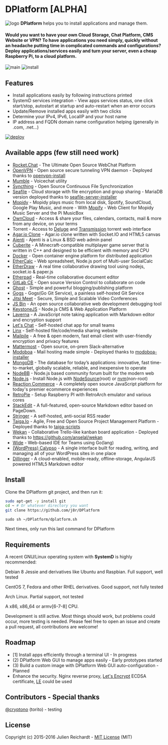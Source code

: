# DPlatform [ALPHA]
![logo](https://j8r.github.io/DPlatform/img/logo.svg)
 **DPlatform** helps you to install applications and manage them.
#### Would you want to have your own Cloud Storage, Chat Platform, CMS Website or VPN? To have applications you need simply, quickly without an headache putting time in complicated commands and configurations? Deploy applications/services easily and turn your server, even a cheap Raspberry Pi, to a cloud platform.
![main](https://raw.githubusercontent.com/j8r/DPlatform/gh-pages/img/main.png)
![install](https://raw.githubusercontent.com/j8r/DPlatform/gh-pages/img/install.png)

## Features
 - Install applications easily by following instructions printed
 - SystemD services integration - View apps services status, one click start/stop, autostart at startup and auto-restart when an error occurs
 - Update/Remove installed apps easily with two clicks
 - Determine your IPv4, IPv6, LocalIP and your host name
 - IP address and FQDN domain name configuration helping (generally in .com, .net...)

 [![deploy](https://raw.githubusercontent.com/j8r/DPlatform/gh-pages/img/deploy.png)](https://j8r.github.io/DPlatform/)
## Available apps (few still need work)
 - [Rocket.Chat](https://rocket.chat/) - The Ultimate Open Source WebChat Platform
 - [OpenVPN](https://openvpn.net/) - Open source secure tunneling VPN daemon - Deployed thanks to [openvpn-install](https://github.com/Nyr/openvpn-install)
 - [Mumble](http://www.mumble.info/) - Voicechat utility
 - [Syncthing](https://syncthing.net/) - Open Source Continuous File Synchronization
 - [Seafile](https://seafile.com) - Cloud storage with file encryption and group sharing - MariaDB version deployed thanks to [seafile-server-installer](https://github.com/SeafileDE/seafile-server-installer)
 - [Mopidy](https://www.mopidy.com/) - Mopidy plays music from local disk, Spotify, SoundCloud, Google Play Music, and more - With [Mopify](https://github.com/dirkgroenen/mopidy-mopify) - Web Client for Mopidy Music Server and the Pi MusicBox
 - [OwnCloud](https://owncloud.org/) - Access & share your files, calendars, contacts, mail & more from any device, on your terms
 - Torrent - Access to [Deluge](http://deluge-torrent.org/) and [Transmission](http://www.transmissionbt.com/) torrent web interface
 - [Agar.io Clone](https://github.com/huytd/agar.io-clone) - Agar.io clone written with Socket.IO and HTML5 canvas
 - [Ajenti](http://ajenti.org/core/) - Ajenti is a Linux & BSD web admin panel
 - [Cuberite](http://cuberite.org/) - A Minecraft-compatible multiplayer game server that is written in C++ and designed to be efficient with memory and CPU
 - [Docker](https://www.docker.com/) - Open container engine platform for distributed application
 - [EtherCalc](https://ethercalc.net/) - Web spreadsheet, Node.js port of Multi-user SocialCalc
 - [EtherDraw](https://github.com/JohnMcLear/draw) - A real time collaborative drawing tool using nodejs, socket.io & paper.js
 - [Etherpad](http://etherpad.org/) - Real-time collaborative document editor
 - [GitLab CE](https://about.gitlab.com/features/) - Open source Version Control to collaborate on code
 - [Ghost](https://ghost.org/) - Simple and powerful blogging/publishing platform
 - [Gogs](http://gogs.io/) - Gogs(Go Git Service), a painless self-hosted Git Service
 - [Jitsi Meet](https://jitsi.org/Projects/JitsiMeet) - Secure, Simple and Scalable Video Conferences
 - [JS Bin](http://jsbin.com) - An open source collaborative web development debugging tool
 - [KeystoneJS](http://keystonejs.com/) - Node.js CMS & Web Application Platform
 - [Laverna](https://laverna.cc/) - A JavaScript note taking application with Markdown editor and encryption support
 - [Let's Chat](https://sdelements.github.io/lets-chat/) - Self-hosted chat app for small teams
 - [Linx](https://github.com/andreimarcu/linx-server) - Self-hosted file/code/media sharing website
 - [Mailpile](https://www.mailpile.is/) - A free & open modern, fast email client with user-friendly encryption and privacy features
 - [Mattermost](http://mattermost.org/) - Open source, on-prem Slack-alternative
 - [Modoboa](https://github.com/tonioo/modoboa) - Mail hosting made simple - Deployed thanks to [modoboa-installer](https://github.com/modoboa/modoboa-installer)
 - [MongoDB](https://www.mongodb.org/) - The database for today’s applications: innovative, fast time-to-market, globally scalable, reliable, and inexpensive to operate
 - [NodeBB](https://nodebb.org/) - Node.js based community forum built for the modern web
 - [Node.js](https://nodejs.org/) - Install Node.js with [NodeSource](https://nodesource.com/)(root) or [nvm](https://github.com/creationix/nvm)(non-root)
 - [Reaction Commerce](https://reactioncommerce.com/) - A completely open source JavaScript platform for today's premier ecommerce experiences
 - [RetroPie](https://github.com/RetroPie/RetroPie-Setup) - Setup Raspberry PI with RetroArch emulator and various cores
 - [StackEdit](https://stackedit.io/) - A full-featured, open-source Markdown editor based on PageDown.
 - [Stringer](https://github.com/swanson/stringer) - A self-hosted, anti-social RSS reader
 - [Taiga.Io](https://taiga.io/) - Agile, Free and Open Source Project Management Platform - Deployed thanks to [taiga-scripts](https://github.com/taigaio/taiga-scripts)
 - [Wekan](https://wekan.io/) - Collaborative Trello-like kanban board application - Deployed thanks to https://github.com/anselal/wekan
 - [Wide](https://wide.b3log.org/) - Web-based IDE for Teams using Go(lang)
 - [(WordPress) Calypso](https://developer.wordpress.com/calypso/) - A single interface built for reading, writing, and managing all of your WordPress sites in one place
 - [Dillinger](http://dillinger.io/) - A cloud-enabled, mobile-ready, offline-storage, AngularJS powered HTML5 Markdown editor

## Install
Clone the DPlatform git project, and then run it:
``` sh
sudo apt-get -y install git
cd ~ # Or whatever directory you want
git clone https://github.com/j8r/DPlatform
```
`sudo sh ~/DPlatform/dplatform.sh`

Next times, only run this last command for DPlatform


## Requirements

A recent GNU/Linux operating system with **SystemD** is highly recommended:

Debian 8 Jessie and derivatives like Ubuntu and Raspbian. Full support, well tested

CentOS 7, Fedora and other RHEL derivatives. Good support, not fully tested

Arch Linux. Partial support, not tested

A x86, x86_64 or armv[6-7-8] CPU.

Development is still active. Most things should work, but problems could occur, more testing is needed.
Please feel free to open an issue and create a pull request, all contributions are welcome!

## Roadmap
 - [1] Install apps efficiently through a terminal UI - In progress
 - (2) DPlatform Web GUI to manage apps easily - Early prototypes started
 - (3) Build a custom image with DPlatform Web GUI auto-configuration - Planned
 - Enhance the security. Nginx reverse proxy, [Let's Encrypt](https://letsencrypt.org/) ECDSA certificate, [LE](https://github.com/Neilpang/le) could be used

## Contributors - Special thanks
[@cryptono](https://github.com/cryptono) (torito) - testing

## License
Copyright (c) 2015-2016 Julien Reichardt - [MIT License](http://opensource.org/licenses/MIT) (MIT)

